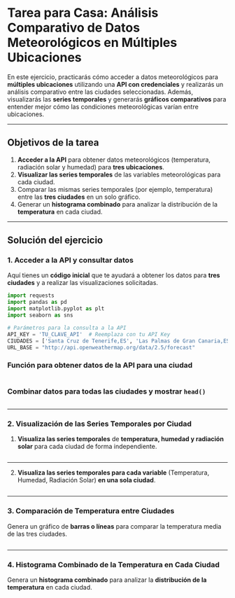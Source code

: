# Tarea para Casa: Análisis Comparativo de Datos Meteorológicos en Múltiples Ubicaciones

En este ejercicio, practicarás cómo acceder a datos meteorológicos para **múltiples ubicaciones** utilizando una **API con credenciales** y realizarás un análisis comparativo entre las ciudades seleccionadas. Además, visualizarás las **series temporales** y generarás **gráficos comparativos** para entender mejor cómo las condiciones meteorológicas varían entre ubicaciones.

---

## Objetivos de la tarea

1. **Acceder a la API** para obtener datos meteorológicos (temperatura, radiación solar y humedad) para **tres ubicaciones**.
2. **Visualizar las series temporales** de las variables meteorológicas para cada ciudad.
3. Comparar las mismas series temporales (por ejemplo, temperatura) entre las **tres ciudades** en un solo gráfico.
4. Generar un **histograma combinado** para analizar la distribución de la **temperatura** en cada ciudad.

---

## Solución del ejercicio

### 1. Acceder a la API y consultar datos
Aquí tienes un **código inicial** que te ayudará a obtener los datos para **tres ciudades** y a realizar las visualizaciones solicitadas.

```python
import requests
import pandas as pd
import matplotlib.pyplot as plt
import seaborn as sns

# Parámetros para la consulta a la API
API_KEY = 'TU_CLAVE_API'  # Reemplaza con tu API Key
CIUDADES = ['Santa Cruz de Tenerife,ES', 'Las Palmas de Gran Canaria,ES', 'Madrid,ES']
URL_BASE = "http://api.openweathermap.org/data/2.5/forecast"
```
### Función para obtener datos de la API para una ciudad

```python

```
### Combinar datos para todas las ciudades y mostrar `head()`

```python

```

---

### 2. Visualización de las Series Temporales por Ciudad

1. **Visualiza las series temporales** de **temperatura, humedad y radiación solar** para cada ciudad de forma independiente.

```python

```

---

2. **Visualiza las series temporales para cada variable** (Temperatura, Humedad, Radiación Solar) **en una sola ciudad**.

```python

```

---

### 3. Comparación de Temperatura entre Ciudades

Genera un gráfico de **barras o líneas** para comparar la temperatura media de las tres ciudades.

```python

```

---

### 4. Histograma Combinado de la Temperatura en Cada Ciudad

Genera un **histograma combinado** para analizar la **distribución de la temperatura** en cada ciudad.

```python

```
